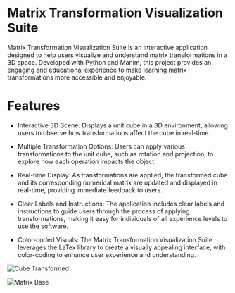 # Matrix Transformation Visualization Suite
Matrix Transformation Visualization Suite is an interactive application designed to help users visualize and understand matrix transformations in a 3D space. Developed with Python and Manim, this project provides an engaging and educational experience to make learning matrix transformations more accessible and enjoyable.

# Features

- Interactive 3D Scene: Displays a unit cube in a 3D environment, allowing users to observe how transformations affect the cube in real-time.

- Multiple Transformation Options: 
Users can apply various transformations to the unit cube, such as rotation and projection, to explore how each operation impacts the object.

- Real-time Display:
As transformations are applied, the transformed cube and its corresponding numerical matrix are updated and displayed in real-time, providing immediate feedback to users.

- Clear Labels and Instructions: 
The application includes clear labels and instructions to guide users through the process of applying transformations, making it easy for individuals of all experience levels to use the software.

- Color-coded Visuals:
The Matrix Transformation Visualization Suite leverages the LaTex library to create a visually appealing interface, with color-coding to enhance user experience and understanding.


![Cube Transformed](Matrix-Transformation-Visualization-Suite/Images/Cube_Transformed.png)

![Matrix Base](Matrix-Transformation-Visualization-Suite/Images/Matrix_base.png)
